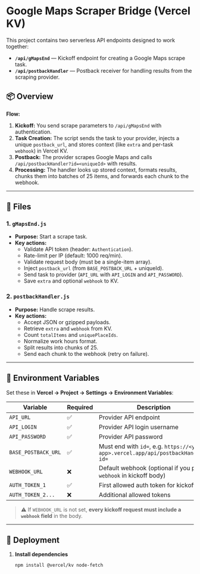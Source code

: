 # Google Maps Scraper Bridge (Vercel KV)

This project contains two serverless API endpoints designed to work together:

- **`/api/gMapsEnd`** — Kickoff endpoint for creating a Google Maps scrape task.
- **`/api/postbackHandler`** — Postback receiver for handling results from the scraping provider.

## 📦 Overview

**Flow:**
1. **Kickoff:** You send scrape parameters to `/api/gMapsEnd` with authentication.
2. **Task Creation:** The script sends the task to your provider, injects a unique `postback_url`, and stores context (like `extra` and per-task `webhook`) in Vercel KV.
3. **Postback:** The provider scrapes Google Maps and calls `/api/postbackHandler?id=<uniqueId>` with results.
4. **Processing:** The handler looks up stored context, formats results, chunks them into batches of 25 items, and forwards each chunk to the webhook.

---

## 📂 Files

### 1. `gMapsEnd.js`
- **Purpose:** Start a scrape task.
- **Key actions:**
  - Validate API token (header: `Authentication`).
  - Rate-limit per IP (default: 1000 req/min).
  - Validate request body (must be a single-item array).
  - Inject `postback_url` (from `BASE_POSTBACK_URL` + uniqueId).
  - Send task to provider (`API_URL` with `API_LOGIN` and `API_PASSWORD`).
  - Save `extra` and optional `webhook` to KV.

### 2. `postbackHandler.js`
- **Purpose:** Handle scrape results.
- **Key actions:**
  - Accept JSON or gzipped payloads.
  - Retrieve `extra` and `webhook` from KV.
  - Count `totalItems` and `uniquePlaceIds`.
  - Normalize work hours format.
  - Split results into chunks of 25.
  - Send each chunk to the webhook (retry on failure).

---

## 🔑 Environment Variables

Set these in **Vercel → Project → Settings → Environment Variables**:

| Variable | Required | Description |
|----------|----------|-------------|
| `API_URL` | ✅ | Provider API endpoint |
| `API_LOGIN` | ✅ | Provider API login username |
| `API_PASSWORD` | ✅ | Provider API password |
| `BASE_POSTBACK_URL` | ✅ | Must end with `id=`, e.g. `https://<your-app>.vercel.app/api/postbackHandler?id=` |
| `WEBHOOK_URL` | ❌ | Default webhook (optional if you pass `webhook` in kickoff body) |
| `AUTH_TOKEN_1` | ✅ | First allowed auth token for kickoff |
| `AUTH_TOKEN_2...` | ❌ | Additional allowed tokens |

> ⚠ If `WEBHOOK_URL` is not set, **every kickoff request must include a `webhook` field** in the body.

---

## 🚀 Deployment

1. **Install dependencies**
   ```bash
   npm install @vercel/kv node-fetch
